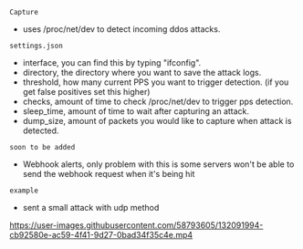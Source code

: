 ``
Capture
``
- uses /proc/net/dev to detect incoming ddos attacks.

``
settings.json
``
- interface, you can find this by typing "ifconfig".
- directory, the directory where you want to save the attack logs.
- threshold, how many current PPS you want to trigger detection. (if you get false positives set this higher)
- checks, amount of time to check /proc/net/dev to trigger pps detection.
- sleep_time, amount of time to wait after capturing an attack.
- dump_size, amount of packets you would like to capture when attack is detected.

``
soon to be added
``
- Webhook alerts, only problem with this is some servers won't be able to send the webhook request when it's being hit 

``
example
``

- sent a small attack with udp method

https://user-images.githubusercontent.com/58793605/132091994-cb92580e-ac59-4f41-9d27-0bad34f35c4e.mp4


